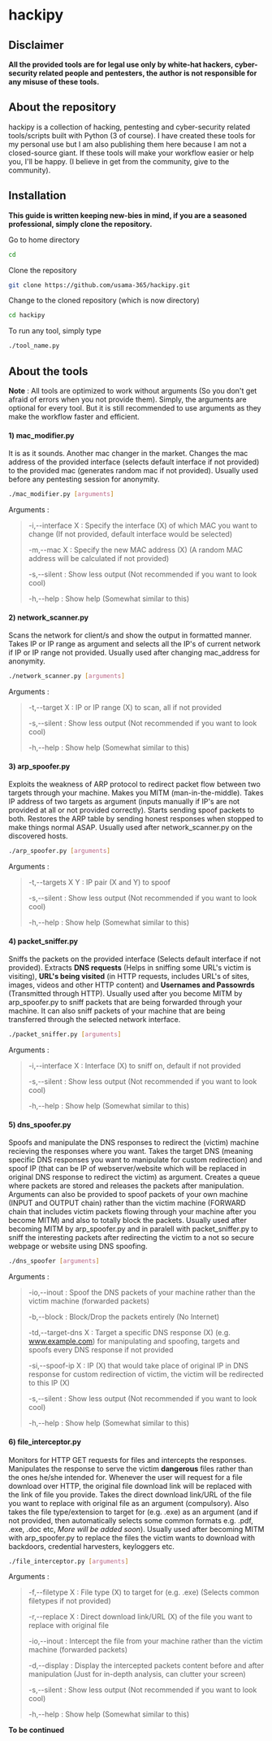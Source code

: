 # hackipy
## Disclaimer
**All the provided tools are for legal use only by white-hat hackers, cyber-security related people and pentesters, the author is not responsible for any misuse of these tools.**
## About the repository
hackipy is a collection of hacking, pentesting and cyber-security related tools/scripts built with Python (3 of course). I have created these tools for my personal use but I am also publishing them here because I am not a closed-source giant. If these tools will make your workflow easier or help you, I'll be happy. (I believe in get from the community, give to the community).

## Installation
**This guide is written keeping new-bies in mind, if you are a seasoned professional, simply clone the repository.**

Go to home directory
```bash
cd
```
Clone the repository
```bash
git clone https://github.com/usama-365/hackipy.git
```
Change to the cloned repository (which is now directory)
```bash
cd hackipy
```
To run any tool, simply type
```bash
./tool_name.py
```
## About the tools
**Note** : All tools are optimized to work without arguments (So you don't get afraid of errors when you not provide them). Simply, the arguments are optional for every tool. But it is still recommended to use arguments as they make the workflow faster and efficient.
#### 1) mac_modifier.py
It is as it sounds. Another mac changer in the market. Changes the mac address of the provided interface (selects default interface if not provided) to the provided mac (generates random mac if not provided). Usually used before any pentesting session for anonymity.
```bash
./mac_modifier.py [arguments]
```
Arguments :
> -i,--interface X : Specify the interface (X) of which MAC you want to change (If not provided, default interface would be selected)
>
> -m,--mac X       : Specify the new MAC address (X) (A random MAC address will be calculated if not provided)
>
> -s,--silent      : Show less output (Not recommended if you want to look cool)
>
> -h,--help        : Show help (Somewhat similar to this)

#### 2) network_scanner.py
Scans the network for client/s and show the output in formatted manner. Takes IP or IP range as argument and selects all the IP's of current network if IP or IP range not provided. Usually used after changing mac_address for anonymity.
```bash
./network_scanner.py [arguments]
```
Arguments :
> -t,--target X    : IP or IP range (X) to scan, all if not provided
>
> -s,--silent      : Show less output (Not recommended if you want to look cool)
>
> -h,--help        : Show help (Somewhat similar to this)

#### 3) arp_spoofer.py
Exploits the weakness of ARP protocol to redirect packet flow between two targets through your machine. Makes you MITM (man-in-the-middle). Takes IP address of two targets as argument (inputs manually if IP's are not provided at all or not provided correctly). Starts sending spoof packets to both. Restores the ARP table by sending honest responses when stopped to make things normal ASAP. Usually used after network_scanner.py on the discovered hosts.
```bash
./arp_spoofer.py [arguments]
```
Arguments :
> -t,--targets X Y : IP pair (X and Y) to spoof
>
> -s,--silent      : Show less output (Not recommended if you want to look cool)
>
> -h,--help        : Show help (Somewhat similar to this)

#### 4) packet_sniffer.py
Sniffs the packets on the provided interface (Selects default interface if not provided). Extracts **DNS requests** (Helps in sniffing some URL's victim is visiting), **URL's being visited** (in HTTP requests, includes URL's of sites, images, videos and other HTTP content) and **Usernames and Passowrds** (Transmitted through HTTP). Usually used after you become MITM by arp_spoofer.py to sniff packets that are being forwarded through your machine. It can also sniff packets of your machine that are being transferred through the selected network interface.
```bash
./packet_sniffer.py [arguments]
```
Arguments :
> -i,--interface X : Interface (X) to sniff on, default if not provided
>
> -s,--silent      : Show less output (Not recommended if you want to look cool)
>
> -h,--help        : Show help (Somewhat similar to this)

#### 5) dns_spoofer.py
Spoofs and manipulate the DNS responses to redirect the (victim) machine recieving the responses where you want. Takes the target DNS (meaning specific DNS responses you want to manipulate for custom redirection) and spoof IP (that can be IP of webserver/website which will be replaced in original DNS response to redirect the victim) as argument. Creates a queue where packets are stored and releases the packets after manipulation. Arguments can also be provided to spoof packets of your own machine (INPUT and OUTPUT chain) rather than the victim machine (FORWARD chain that includes victim packets flowing through your machine after you become MITM) and also to totally block the packets. Usually used after becoming MITM by arp_spoofer.py and in paralell with packet_sniffer.py to sniff the interesting packets after redirecting the victim to a not so secure webpage or website using DNS spoofing.
```bash
./dns_spoofer [arguments]
```
Arguments :
> -io,--inout        : Spoof the DNS packets of your machine rather than the victim machine (forwarded packets)
>
> -b,--block         : Block/Drop the packets entirely (No Internet)
>
> -td,--target-dns X : Target a specific DNS response (X) (e.g. www.example.com) for manipulating and spoofing, targets and spoofs every DNS response if not provided
>
> -si,--spoof-ip X	 : IP (X) that would take place of original IP in DNS response for custom redirection of victim, the victim will be redirected to this IP (X)
>
> -s,--silent        : Show less output (Not recommended if you want to look cool)
>
> -h,--help          : Show help (Somewhat similar to this)

#### 6) file_interceptor.py
Monitors for HTTP GET requests for files and intercepts the responses. Manipulates the response to serve the victim **dangerous** files rather than the ones he/she intended for. Whenever the user will request for a file download over HTTP, the original file download link will be replaced with the link of file you provide. Takes the direct download link/URL of the file you want to replace with original file as an argument (compulsory). Also takes the file type/extension to target for (e.g. .exe) as an argument (and if not provided, then automatically selects some common formats e.g. .pdf, .exe, .doc etc, *More will be added soon*).  Usually used after becoming MITM with arp_spoofer.py to replace the files the victim wants to download with backdoors, credential harvesters, keyloggers etc.
```bash
./file_interceptor.py [arguments]
```
Arguments :
> -f,--filetype X      : File type (X) to target for (e.g. .exe) (Selects common filetypes if not provided)
>
> -r,--replace X       : Direct download link/URL (X) of the file you want to replace with original file
>
> -io,--inout 	       : Intercept the file from your machine rather than the victim machine (forwarded packets)
>
> -d,--display	   	   : Display the intercepted packets content before and after manipulation (Just for in-depth analysis, can clutter your screen)
>
> -s,--silent          : Show less output (Not recommended if you want to look cool)
>
> -h,--help            : Show help (Somewhat similar to this)

**To be continued**
